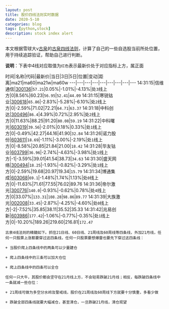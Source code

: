 ```yaml
---
layout: post
title: 股价四线法则实时数据
date: 2020-5-10
categories: blog
tags: [python,stock]
description: stock index alert
---
```



本文根据雪球大v[古泉](https://xueqiu.com/u/7148646888)的[古泉四线法则](https://xueqiu.com/7148646888/130498192)，计算了自己的一些自选股当前所处位置，用于持续追踪验证，帮助自己进行判断。

**说明**：下表中4线对应取值为`红色`表示最新价处于对应指标上方，属正面

时间|名称|代码|最新价|当日|3日|5日|位置|变动|距离|ma21|ma60|ma21w|ma60w
---|---|---|---|---|---|---|---|---
14:31:15|信维通信|[300136](https://xueqiu.com/S/SZ300136)|`57.21`|0.05%|-1.01%|-4.13%|处`3`线上方|0|8.56%|60.23|`56.95`|`52.41`|`44.09`
14:31:15|寒锐钴业|[300618](https://xueqiu.com/S/SZ300618)|`65.86`|-2.83%|-5.28%|-6.10%|处`2`线上方|0|-2.59%|71.02|72.21|`64.71`|`63.37`
14:31:18|中科创达|[300496](https://xueqiu.com/S/SZ300496)|`86.4`|4.39%|0.72%|2.95%|处`2`线上方|0|11.63%|88.25|91.20|`80.08`|`59.19`
14:31:22|中科曙光|[603019](https://xueqiu.com/S/SH603019)|`39.56`|-2.01%|0.18%|0.33%|处`1`线上方|0|-0.49%|42.27|44.16|41.90|`32.84`
14:31:26|诺力股份|[603611](https://xueqiu.com/S/SH603611)|`18.69`|-1.11%|-3.00%|-2.19%|处`1`线上方|0|-8.58%|20.85|21.84|21.00|`18.42`
14:31:28|华友钴业|[603799](https://xueqiu.com/S/SH603799)|`36.96`|-2.74%|-4.63%|-3.98%|处`1`线上方|-1|-3.59%|39.01|41.54|38.73|`34.63`
14:31:30|盛天网络|[300494](https://xueqiu.com/S/SZ300494)|`18.25`|-1.93%|-0.82%|-3.29%|处`1`线上方|0|-2.59%|19.68|20.97|19.34|`15.79`
14:31:34|博通集成|[603068](https://xueqiu.com/S/SH603068)|`69.1`|-1.48%|1.74%|1.13%|处`0`线上方|0|-11.63%|71.61|77.55|76.02|89.76
14:31:36|帝尔激光|[300776](https://xueqiu.com/S/SZ300776)|`140.0`|-0.93%|-0.62%|0.78%|处`4`线上方|0|33.07%|`133.31`|`108.28`|`98.86`|`89.77`
14:31:39|大族激光|[002008](https://xueqiu.com/S/SZ002008)|`33.45`|-2.87%|-4.25%|-4.60%|处`0`线上方|-2|-7.52%|35.85|38.11|35.52|35.33
14:31:42|兆易创新|[603986](https://xueqiu.com/S/SH603986)|`177.42`|-1.06%|-0.77%|-0.35%|处`1`线上方|0|-10.20%|189.26|219.60|216.81|`172.47`

```
古泉4线法则的精髓如下。抓住21日线、60日线、21周线及60周线等四条线，外加21月线，任何一只股票上涨都要穿过这四条线，任何一只股票要想爆雷也要先下穿过这四条线：

+ 当股价爬上四条线中的两条可以少量建仓

+ 爬上四条线中的三条可以加大仓位

+ 爬上四条线中的四条可以全仓

任何一只大牛，其股价都会坚守在21月线上方，不会轻易跌破21月线；相反，每跌破四条线中一条就减一些仓位：

+ 21周线可做为多空分水岭及警戒线，股价在21周线及60周线下方就要十分慎重，多看少做

+ 跌破全部四条线就要大幅减仓，甚至清仓，一旦跌破21月线，清仓观望
```